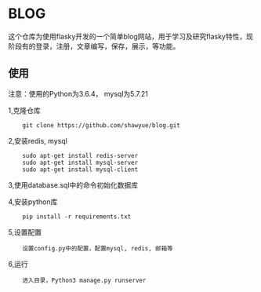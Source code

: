 # BLOG

这个仓库为使用flasky开发的一个简单blog网站，用于学习及研究flasky特性，现阶段有的登录，注册，文章编写，保存，展示，等功能。

## 使用

注意：使用的Python为3.6.4， mysql为5.7.21

1,克隆仓库

        git clone https://github.com/shawyue/blog.git


2,安装redis, mysql

        sudo apt-get install redis-server
        sudo apt-get install mysql-server
        sudo apt-get install mysql-client

3,使用database.sql中的命令初始化数据库

4,安装python库

        pip install -r requirements.txt
 
5,设置配置

        设置config.py中的配置，配置mysql, redis, 邮箱等
 
6,运行

        进入目录，Python3 manage.py runserver
